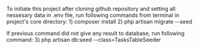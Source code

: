 To initiate this project after cloning github repository and setting all nessesary data in .env file,
run following commands from terminal in project's core directory:
    1) composer install
    2) php artisan migrate --seed

If previous command did not give any result to database, run following command:
    3) php artisan db:seed --class=TasksTableSeeder
